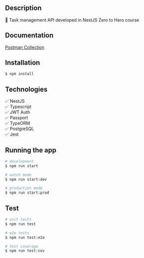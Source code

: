 ## Description

:page_with_curl: Task management API developed in NestJS Zero to Hero course

## Documentation
[Postman Collection](https://documenter.getpostman.com/view/4758899/SztK2QPQ?version=latest#6c0df52d-245f-4e89-af34-240ffdefb34b)

## Installation

```bash
$ npm install
```

## Technologies

:white_check_mark: NestJS\
:white_check_mark: Typescript\
:white_check_mark: JWT Auth\
:white_check_mark: Passport\
:white_check_mark: TypeORM\
:white_check_mark: PostgreSQL\
:white_check_mark: Jest

## Running the app

```bash
# development
$ npm run start

# watch mode
$ npm run start:dev

# production mode
$ npm run start:prod
```

## Test

```bash
# unit tests
$ npm run test

# e2e tests
$ npm run test:e2e

# test coverage
$ npm run test:cov
```


